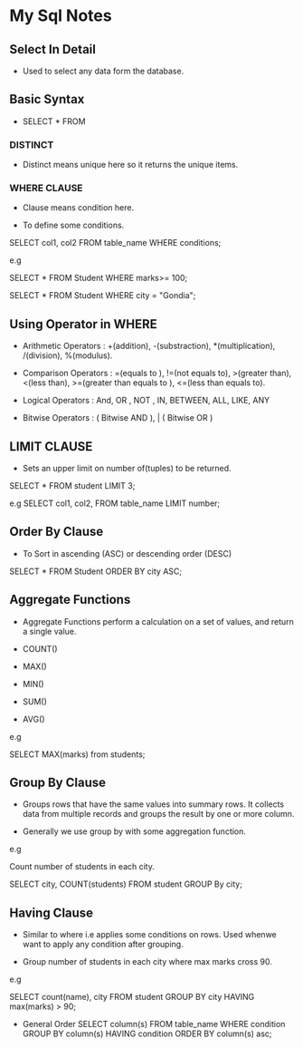 # My Sql Notes

## Select In Detail

* Used to select any data form the database.

## Basic Syntax

* SELECT * FROM <Table-Name>

### DISTINCT

* Distinct means unique here so it returns the unique items.

### WHERE CLAUSE

* Clause means condition here.

* To define some conditions.

SELECT col1, col2 FROM table_name
WHERE conditions;

e.g

SELECT * FROM Student WHERE marks>= 100;

SELECT * FROM Student WHERE city = "Gondia";

## Using Operator in WHERE

* Arithmetic Operators : +(addition), -(substraction), *(multiplication), /(division), %(modulus).

* Comparison Operators : =(equals to ), !=(not equals to), >(greater than), <(less than), >=(greater than equals to ), <=(less than equals to).

* Logical Operators : And, OR , NOT , IN, BETWEEN, ALL, LIKE, ANY

* Bitwise Operators : ( Bitwise AND ), | ( Bitwise OR )

## LIMIT CLAUSE

* Sets an upper limit on number of(tuples) to be returned.

SELECT * FROM student LIMIT 3;

e.g SELECT col1, col2, FROM table_name LIMIT number;


## Order By Clause

* To Sort in ascending (ASC) or descending order (DESC)

SELECT * FROM Student 
ORDER BY city ASC;


## Aggregate Functions

* Aggregate Functions perform a calculation on a set of values, and return a single value.

* COUNT()
* MAX()
* MIN()
* SUM()
* AVG()

 e.g 
 
 SELECT MAX(marks) from students;

 ## Group By Clause

 * Groups rows that have the same values into summary rows. It collects data from multiple records and groups the result by one or more column.

 * Generally we use group by with some aggregation function.

 e.g 

 Count number of students in each city.

 SELECT city, COUNT(students)
 FROM student
 GROUP By city;

 ## Having Clause

 * Similar to where i.e applies some conditions on rows. Used whenwe want to apply any condition after grouping.

 * Group number of students in each city where max marks cross 90.

 e.g 
 
 SELECT count(name), city
 FROM student
 GROUP BY city
 HAVING max(marks) > 90;

 * General Order
 SELECT column(s)
 FROM table_name
 WHERE condition
 GROUP BY column(s)
 HAVING condition
 ORDER BY column(s) asc;